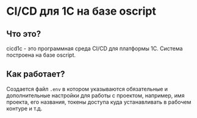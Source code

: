 # CI/CD для 1C на базе oscript

## Что это?

cicd1c - это программная среда CI/CD для платформы 1С. Система построена на базе oscript.

## Как работает?

Создается файл `.env` в котором указываются обязательные и дополнительные настройки для работы с проектом, например,
имя проекта, его названия, токены доступа куда устанавливать в рабочем контуре и т.д.